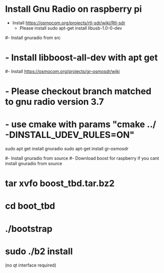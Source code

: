 # Install Gnu Radio on raspberry pi

- Install https://osmocom.org/projects/rtl-sdr/wiki/Rtl-sdr
	- Please install sudo apt-get install libusb-1.0-0-dev

#- Install gnuradio from src
#	- Install libboost-all-dev with apt get

#- Install https://osmocom.org/projects/gr-osmosdr/wiki
#	- Please checkout branch matched to gnu radio version 3.7
#	- use cmake with params "cmake ../ -DINSTALL_UDEV_RULES=ON"


sudo apt get install gnuradio
sudo apt-get install gr-osmosdr


#- Install gnuradio from source
#- Download boost for raspberry if you cant install gnuradio from source
#	tar xvfo boost_tbd.tar.bz2
#	cd boot_tbd
#	./bootstrap
#	sudo ./b2 install

(no qt interface required)
